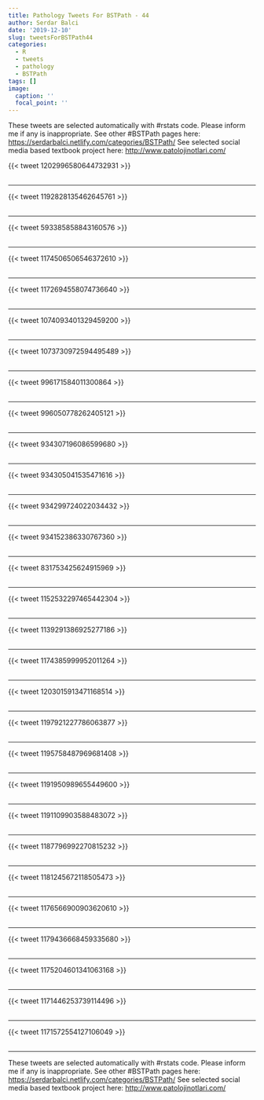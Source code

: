 ```yaml
---
title: Pathology Tweets For BSTPath - 44
author: Serdar Balci
date: '2019-12-10'
slug: tweetsForBSTPath44
categories:
  - R
  - tweets
  - pathology
  - BSTPath
tags: []
image:
  caption: ''
  focal_point: ''
---
```



These tweets are selected automatically with #rstats code. Please inform me if any is inappropriate.
See other #BSTPath pages here: https://serdarbalci.netlify.com/categories/BSTPath/ 
See selected social media based textbook project here: http://www.patolojinotlari.com/

{{< tweet 1202996580644732931 >}}
<br>
<br>
<hr>
{{< tweet 1192828135462645761 >}}
<br>
<br>
<hr>
{{< tweet 593385858843160576 >}}
<br>
<br>
<hr>
{{< tweet 1174506506546372610 >}}
<br>
<br>
<hr>
{{< tweet 1172694558074736640 >}}
<br>
<br>
<hr>
{{< tweet 1074093401329459200 >}}
<br>
<br>
<hr>
{{< tweet 1073730972594495489 >}}
<br>
<br>
<hr>
{{< tweet 996171584011300864 >}}
<br>
<br>
<hr>
{{< tweet 996050778262405121 >}}
<br>
<br>
<hr>
{{< tweet 934307196086599680 >}}
<br>
<br>
<hr>
{{< tweet 934305041535471616 >}}
<br>
<br>
<hr>
{{< tweet 934299724022034432 >}}
<br>
<br>
<hr>
{{< tweet 934152386330767360 >}}
<br>
<br>
<hr>
{{< tweet 831753425624915969 >}}
<br>
<br>
<hr>
{{< tweet 1152532297465442304 >}}
<br>
<br>
<hr>
{{< tweet 1139291386925277186 >}}
<br>
<br>
<hr>
{{< tweet 1174385999952011264 >}}
<br>
<br>
<hr>
{{< tweet 1203015913471168514 >}}
<br>
<br>
<hr>
{{< tweet 1197921227786063877 >}}
<br>
<br>
<hr>
{{< tweet 1195758487969681408 >}}
<br>
<br>
<hr>
{{< tweet 1191950989655449600 >}}
<br>
<br>
<hr>
{{< tweet 1191109903588483072 >}}
<br>
<br>
<hr>
{{< tweet 1187796992270815232 >}}
<br>
<br>
<hr>
{{< tweet 1181245672118505473 >}}
<br>
<br>
<hr>
{{< tweet 1176566900903620610 >}}
<br>
<br>
<hr>
{{< tweet 1179436668459335680 >}}
<br>
<br>
<hr>
{{< tweet 1175204601341063168 >}}
<br>
<br>
<hr>
{{< tweet 1171446253739114496 >}}
<br>
<br>
<hr>
{{< tweet 1171572554127106049 >}}
<br>
<br>
<hr>


These tweets are selected automatically with #rstats code. Please inform me if any is inappropriate.
See other #BSTPath pages here: https://serdarbalci.netlify.com/categories/BSTPath/ 
See selected social media based textbook project here: http://www.patolojinotlari.com/
